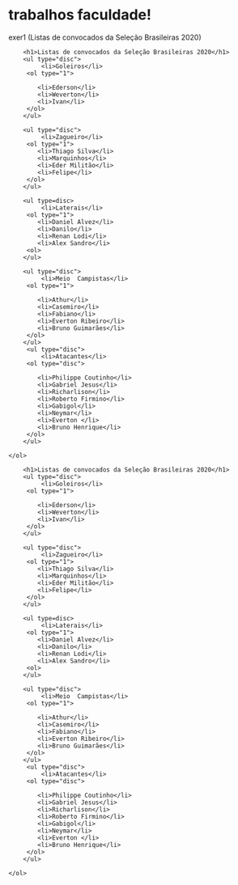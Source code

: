 # trabalhos faculdade!
exer1 (Listas de convocados da Seleção Brasileiras 2020)
 

<!DOCTYPE html>
<html lang="pt-br">
<head>
    <meta charset="UTF-8">
    <meta http-equiv="X-UA-Compatible" content="IE=edge">
    <meta name="viewport" content="width=device-width, initial-scale=1.0">
    <title>exer 1 /funcamentos da web</title>
    </head>
    <body>

        <h1>Listas de convocados da Seleção Brasileiras 2020</h1>
        <ul type="disc">
             <li>Goleiros</li>
         <ol type="1">
         
            <li>Ederson</li>
            <li>Weverton</li>
            <li>Ivan</li>
         </ol>
        </ul>
        
        <ul type="disc">
             <li>Zagueiro</li>
         <ol type="1">
            <li>Thiago Silva</li>
            <li>Marquinhos</li>
            <li>Eder Militão</li>
            <li>Felipe</li>
         </ol>
        </ul>
         
        <ul type=disc>
             <li>Laterais</li>
         <ol type="1">
            <li>Daniel Alvez</li>
            <li>Danilo</li>
            <li>Renan Lodi</li>
            <li>Alex Sandro</li>
         <ol>
        </ul>
        
        <ul type="disc">
             <li>Meio  Campistas</li>
         <ol type="1">

            <li>Athur</li>
            <li>Casemiro</li>
            <li>Fabiano</li>
            <li>Everton Ribeiro</li>
            <li>Bruno Guimarães</li>
         </ol> 
        </ul>
         <ul type="disc">
             <li>Atacantes</li>
         <ol type="disc">
            
            <li>Philippe Coutinho</li>
            <li>Gabriel Jesus</li>
            <li>Richarlison</li>
            <li>Roberto Firmino</li>
            <li>Gabigol</li>
            <li>Neymar</li>
            <li>Everton </li>
            <li>Bruno Henrique</li>
         </ol>
        </ul>  

    </ol>
        
     
</body>
</html>
<!DOCTYPE html>
<html lang="pt-br">
<head>
    <meta charset="UTF-8">
    <meta http-equiv="X-UA-Compatible" content="IE=edge">
    <meta name="viewport" content="width=device-width, initial-scale=1.0">
    <title>exer 1 /funcamentos da web</title>
    </head>
    <body>

        <h1>Listas de convocados da Seleção Brasileiras 2020</h1>
        <ul type="disc">
             <li>Goleiros</li>
         <ol type="1">
         
            <li>Ederson</li>
            <li>Weverton</li>
            <li>Ivan</li>
         </ol>
        </ul>
        
        <ul type="disc">
             <li>Zagueiro</li>
         <ol type="1">
            <li>Thiago Silva</li>
            <li>Marquinhos</li>
            <li>Eder Militão</li>
            <li>Felipe</li>
         </ol>
        </ul>
         
        <ul type=disc>
             <li>Laterais</li>
         <ol type="1">
            <li>Daniel Alvez</li>
            <li>Danilo</li>
            <li>Renan Lodi</li>
            <li>Alex Sandro</li>
         <ol>
        </ul>
        
        <ul type="disc">
             <li>Meio  Campistas</li>
         <ol type="1">

            <li>Athur</li>
            <li>Casemiro</li>
            <li>Fabiano</li>
            <li>Everton Ribeiro</li>
            <li>Bruno Guimarães</li>
         </ol> 
        </ul>
         <ul type="disc">
             <li>Atacantes</li>
         <ol type="disc">
            
            <li>Philippe Coutinho</li>
            <li>Gabriel Jesus</li>
            <li>Richarlison</li>
            <li>Roberto Firmino</li>
            <li>Gabigol</li>
            <li>Neymar</li>
            <li>Everton </li>
            <li>Bruno Henrique</li>
         </ol>
        </ul>  

    </ol>
        
     
</body>
</html>
